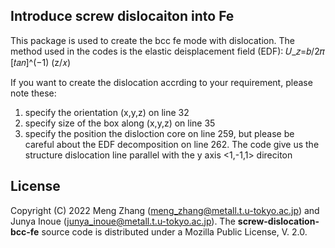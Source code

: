 ## Introduce screw dislocaiton into Fe

This package is used to create the bcc fe mode with dislocation. 
The method used in the codes is the elastic deisplacement field (EDF): 𝑈_𝑧=𝑏/2𝜋 [𝑡𝑎𝑛]^(−1) (z/𝑥)

If you want to create the dislocation accrding to your requirement, please note these:
1) specify the orientation (x,y,z) on line 32
2) specify size of the box along (x,y,z) on line 35
3) specify the position the disloction core on line 259, but please be careful about the EDF decomposition on line 262.
The code give us the structure dislocation line parallel with the y axis <1,-1,1> direciton

## License
Copyright (C) 2022 Meng Zhang (meng_zhang@metall.t.u-tokyo.ac.jp) and Junya Inoue (junya_inoue@metall.t.u-tokyo.ac.jp). 
The __screw-dislocation-bcc-fe__ source code is distributed under a Mozilla Public License, V. 2.0.
